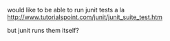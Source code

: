 would like to be able to run junit tests a la 
http://www.tutorialspoint.com/junit/junit_suite_test.htm

but junit runs them itself?
